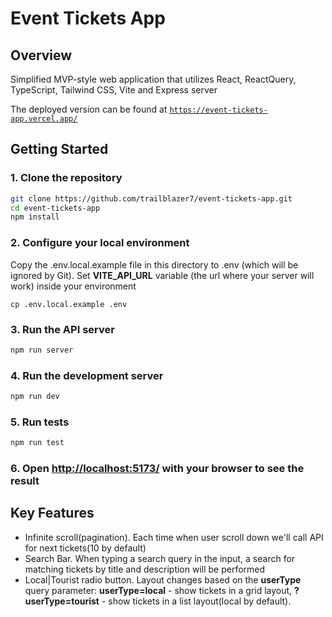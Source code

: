 # Event Tickets App

## Overview

Simplified MVP-style web application that utilizes React, ReactQuery, TypeScript, Tailwind CSS, Vite and Express server

The deployed version can be found at [`https://event-tickets-app.vercel.app/`](https://event-tickets-app.vercel.app/)

## Getting Started

### 1. Clone the repository

```bash
git clone https://github.com/trailblazer7/event-tickets-app.git
cd event-tickets-app
npm install
```

### 2. Configure your local environment

Copy the .env.local.example file in this directory to .env (which will be ignored by Git). Set **VITE_API_URL** variable (the url where your server will work) inside your environment

```
cp .env.local.example .env
```

### 3. Run the API server

```bash
npm run server
```

### 4. Run the development server

```bash
npm run dev
```

### 5. Run tests

```bash
npm run test
```

### 6. Open [http://localhost:5173/](http://localhost:5173/) with your browser to see the result

## Key Features

- Infinite scroll(pagination). Each time when user scroll down we'll call API for next tickets(10 by default)
- Search Bar. When typing a search query in the input, a search for matching tickets by title and description will be performed
- Local|Tourist radio button. Layout changes based on the **userType** query parameter: **userType=local** - show tickets in a grid layout, **?userType=tourist** - show tickets in a list layout(local by default).
